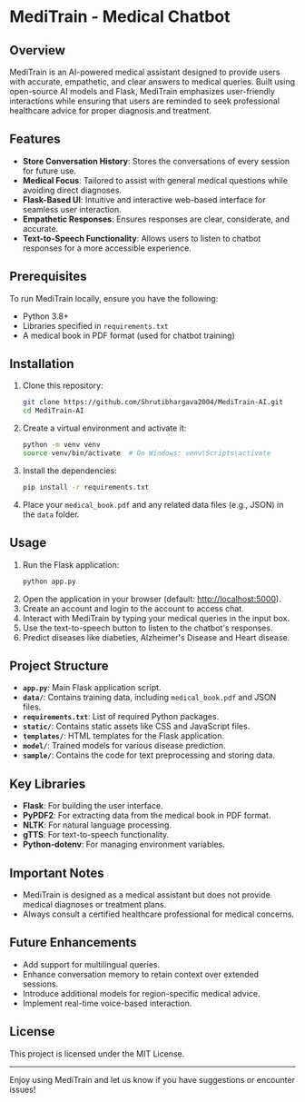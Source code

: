 # MediTrain - Medical Chatbot

## Overview

MediTrain is an AI-powered medical assistant designed to provide users with accurate, empathetic, and clear answers to medical queries. Built using open-source AI models and Flask, MediTrain emphasizes user-friendly interactions while ensuring that users are reminded to seek professional healthcare advice for proper diagnosis and treatment.

## Features

* **Store Conversation History**: Stores the conversations of every session for future use.
* **Medical Focus**: Tailored to assist with general medical questions while avoiding direct diagnoses.
* **Flask-Based UI**: Intuitive and interactive web-based interface for seamless user interaction.
* **Empathetic Responses**: Ensures responses are clear, considerate, and accurate.
* **Text-to-Speech Functionality**: Allows users to listen to chatbot responses for a more accessible experience.

## Prerequisites

To run MediTrain locally, ensure you have the following:

* Python 3.8+
* Libraries specified in `requirements.txt`
* A medical book in PDF format (used for chatbot training)

## Installation

1. Clone this repository:
   ```bash
   git clone https://github.com/Shrutibhargava2004/MediTrain-AI.git
   cd MediTrain-AI
   ```
2. Create a virtual environment and activate it:
   ```bash
   python -m venv venv
   source venv/bin/activate  # On Windows: venv\Scripts\activate
   ```
3. Install the dependencies:
   ```bash
   pip install -r requirements.txt
   ```
4. Place your `medical_book.pdf` and any related data files (e.g., JSON) in the `data` folder.

## Usage

1. Run the Flask application:
   ```bash
   python app.py
   ```
2. Open the application in your browser (default: [http://localhost:5000](http://localhost:5000/)).
3. Create an account and login to the account to access chat.
4. Interact with MediTrain by typing your medical queries in the input box.
5. Use the text-to-speech button to listen to the chatbot's responses.
6. Predict diseases like diabeties, Alzheimer's Disease and Heart disease.

## Project Structure

* **`app.py`**: Main Flask application script.
* **`data/`**: Contains training data, including `medical_book.pdf` and JSON files.
* **`requirements.txt`**: List of required Python packages.
* **`static/`**: Contains static assets like CSS and JavaScript files.
* **`templates/`**: HTML templates for the Flask application.
* **`model/`**: Trained models for various disease prediction.
* **`sample/`**: Contains the code for text preprocessing and storing data.

## Key Libraries

* **Flask**: For building the user interface.
* **PyPDF2**: For extracting data from the medical book in PDF format.
* **NLTK**: For natural language processing.
* **gTTS**: For text-to-speech functionality.
* **Python-dotenv**: For managing environment variables.

## Important Notes

* MediTrain is designed as a medical assistant but does not provide medical diagnoses or treatment plans.
* Always consult a certified healthcare professional for medical concerns.

## Future Enhancements

* Add support for multilingual queries.
* Enhance conversation memory to retain context over extended sessions.
* Introduce additional models for region-specific medical advice.
* Implement real-time voice-based interaction.

## License

This project is licensed under the MIT License.

---

Enjoy using MediTrain and let us know if you have suggestions or encounter issues!

